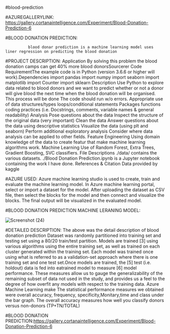 #blood-prediction

#AZUREGALLERYLINK: https://gallery.cortanaintelligence.com/Experiment/Blood-Donation-Prediction-6

#BLOOD DONATION PREDICTION:     
              
              blood donar prediction is a machine learning model uses liner regression on predicting the blood donation

#PROJECT DESCRIPTION:
 Application By solving this problem the blood donation camps can get 40% more blood donorsSourcerer Code RequirementThe example code is in Python (version 3.6.6 
or higher will work).Dependencies import pandas import numpy import seaborn import matplotlib import Counter import sklearn Description Use Python to explore                      data related to blood donors and we want to predict whether or not a donor will give blood the next time when the blood donation will be organised.
This process will be done  The code should run w/o errors. Appropriate use of data structures/types loops/conditional statements Packages functions coding                      practices (i.e. Docstrings, comments, variable names & general readability) Analysis Pose questions about the data Inspect the structure of the original data                   (very important) Clean the data Answer questions about the data using descriptive statistics Visualize the data (using plt and seaborn) Perform additional                    exploratory analysis Consider where data analysis can be applied to other fields. Feature Engineering Using domain knowledge of the data to create featur
that make machine learning algorithms work. Machine Learning Use of Random Forest, Extra Trees, Gradient Boosting, SVC classifiers. File Descriptions ./data/                     contains the various datasets. ./Blood Donation Prediction.ipynb is a Jupyter notebook containing the work I have done. References & Citation
Data provided by kaggle 

#AZURE USED:
      Azure machine learning studio is used to create, train and evaluate the machine learning model. In Azure machine learning portal, select or import a dataset for the model. After uploading the dataset as CSV file, then select the blocks for the model and then connect and visualize the blocks. The final output will be visualized in the     evaluated model.

#BLOOD DONATION PREDICTION MACHINE LERANING MODEL:

![Screenshot (24)](https://user-images.githubusercontent.com/100461900/155834252-5f9f788d-948c-48cc-9885-e206eefc894e.png)

#DETAILED DESCRIPTION: The above was the detail description of blood donation prediction Dataset was randomly partitioned into training set and testing set using a 80/20 
train/test partition. Models are trained [3] using various algorithms using the entire training set, as well as trained on each cluster generated within the training set.
Each model was trained once using what is referred to as a validation-set approach where there is one training set and one test set.Once models are trained, the [5] test
(i.e. holdout) data is fed into eatrained model to measure [6] model performance. These measures allow us to gauge the generalizability of the remaining subset of
data not used in the study, and provides us a feel to the degree of how overfit any models with respect to the training data. Azure Machine Learning make The statistical performance measures we obtained were overall accuracy, frequency, specificity,Monitary,time and class under the bar graph. The overall accuracy measures how well you classify donors versus non-donors (TP+TN/TOTAL)

#BLOOD DONATION PREDICTION:https://gallery.cortanaintelligence.com/Experiment/Blood-Donation-Prediction-6
